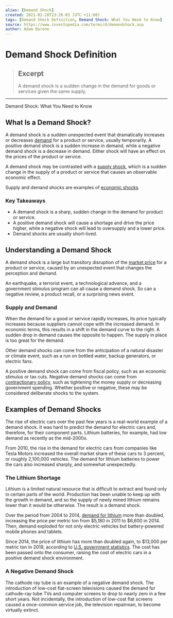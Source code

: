 ```yaml
---
alias: [Demand Shock]
created: 2021-02-28T23:26:03 (UTC +11:00)
tags: [Demand Shock Definition, Demand Shock: What You Need to Know]
source: https://www.investopedia.com/terms/d/demandshock.asp
author: Adam Barone
---
```


# Demand Shock Definition

> ## Excerpt
> A demand shock is a sudden change in the demand for goods or services given the same supply.

---

Demand Shock: What You Need to Know
## What Is a Demand Shock?

A demand shock is a sudden unexpected event that dramatically increases or decreases [demand](https://www.investopedia.com/terms/d/demand.asp) for a product or service, usually temporarily. A positive demand shock is a sudden increase in demand, while a negative demand shock is a decrease in demand. Either shock will have an effect on the prices of the product or service.

A demand shock may be contrasted with a [supply shock](https://www.investopedia.com/terms/s/supplyshock.asp), which is a sudden change in the supply of a product or service that causes an observable economic effect.

Supply and demand shocks are examples of [economic shocks](https://www.investopedia.com/terms/e/economic-shock.asp).

### Key Takeaways

-   A demand shock is a sharp, sudden change in the demand for product or service.
-   A positive demand shock will cause a shortage and drive the price higher, while a negative shock will lead to oversupply and a lower price.
-   Demand shocks are usually short-lived.

## Understanding a Demand Shock

A demand shock is a large but transitory disruption of the [market price](https://www.investopedia.com/terms/m/market-price.asp) for a product or service, caused by an unexpected event that changes the perception and demand.

An earthquake, a terrorist event, a technological advance, and a government stimulus program can all cause a demand shock. So can a negative review, a product recall, or a surprising news event.

### Supply and Demand

When the demand for a good or service rapidly increases, its price typically increases because suppliers cannot cope with the increased demand. In economic terms, this results in a shift in the demand curve to the right. A sudden drop in demand causes the opposite to happen. The supply in place is too great for the demand.

Other demand shocks can come from the anticipation of a natural disaster or climate event, such as a run on bottled water, backup generators, or electric fans.

A positive demand shock can come from fiscal policy, such as an economic stimulus or tax cuts. Negative demand shocks can come from [contractionary policy](https://www.investopedia.com/terms/c/contractionary-policy.asp), such as tightening the money supply or decreasing government spending. Whether positive or negative, these may be considered deliberate shocks to the system.

## Examples of Demand Shocks

The rise of electric cars over the past few years is a real-world example of a demand shock. It was hard to predict the demand for electric cars and, therefore, for their component parts. Lithium batteries, for example, had low demand as recently as the mid-2000s.

From 2010, the rise in the demand for electric cars from companies like Tesla Motors increased the overall market share of these cars to 3 percent, or roughly 2,100,000 vehicles. The demand for lithium batteries to power the cars also increased sharply, and somewhat unexpectedly.

### The Lithium Shortage

Lithium is a limited natural resource that is difficult to extract and found only in certain parts of the world. Production has been unable to keep up with the growth in demand, and so the supply of newly mined lithium remains lower than it would be otherwise. The result is a demand shock.

Over the period from 2004 to 2014, [demand for lithium](https://www.investopedia.com/investing/why-lithium-stocks-are-plunging-amid-electric-car-boom/) more than doubled, increasing the price per metric ton from $5,180 in 2011 to $6,600 in 2014. Then, demand exploded for not only electric vehicles but battery-powered mobile phones and tablets.

Since 2014, the price of lithium has more than doubled again, to $13,000 per metric ton in 2019, according to [U.S. government statistics](https://pubs.usgs.gov/periodicals/mcs2020/mcs2020-lithium.pdf). The cost has been passed onto the consumer, raising the cost of electric cars in a positive demand shock environment.

### A Negative Demand Shock

The cathode ray tube is an example of a negative demand shock. The introduction of low-cost flat-screen televisions caused the demand for cathode-ray tube TVs and computer screens to drop to nearly zero in a few short years. Not incidentally, the introduction of low-cost flat screens caused a once-common service job, the television repairman, to become virtually extinct.
